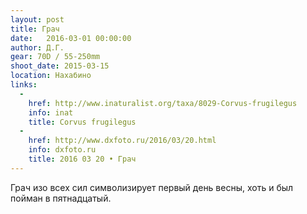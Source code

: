```yaml
---
layout: post
title: Грач
date:   2016-03-01 00:00:00
author: Д.Г.
gear: 70D / 55-250mm
shoot_date: 2015-03-15
location: Нахабино
links:
  -
    href: http://www.inaturalist.org/taxa/8029-Corvus-frugilegus
    info: inat
    title: Corvus frugilegus
  -
    href: http://www.dxfoto.ru/2016/03/20.html
    info: dxfoto.ru
    title: 2016 03 20 • Грач
---
```


Грач изо всех сил символизирует первый день весны, хоть и был пойман в пятнадцатый.
